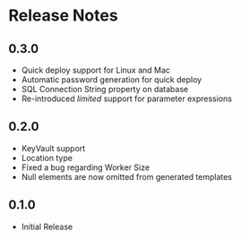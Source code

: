 Release Notes
=============
## 0.3.0
* Quick deploy support for Linux and Mac
* Automatic password generation for quick deploy
* SQL Connection String property on database
* Re-introduced *limited* support for parameter expressions

## 0.2.0
* KeyVault support
* Location type
* Fixed a bug regarding Worker Size
* Null elements are now omitted from generated templates

## 0.1.0
* Initial Release